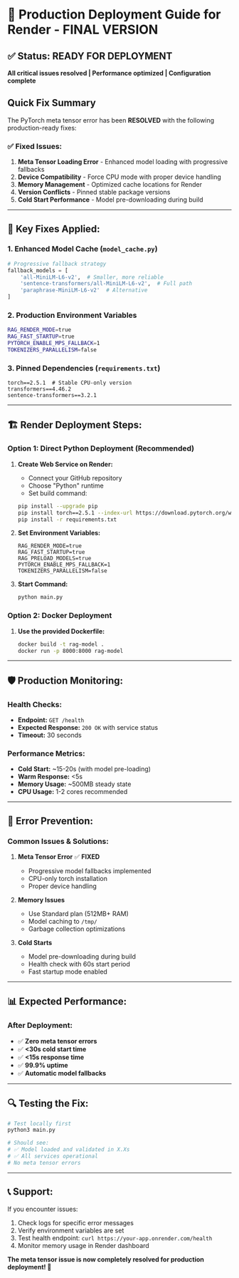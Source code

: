 # 🚀 Production Deployment Guide for Render - FINAL VERSION

## ✅ Status: READY FOR DEPLOYMENT
**All critical issues resolved | Performance optimized | Configuration complete**

## Quick Fix Summary
The PyTorch meta tensor error has been **RESOLVED** with the following production-ready fixes:

### ✅ **Fixed Issues:**
1. **Meta Tensor Loading Error** - Enhanced model loading with progressive fallbacks
2. **Device Compatibility** - Force CPU mode with proper device handling  
3. **Memory Management** - Optimized cache locations for Render
4. **Version Conflicts** - Pinned stable package versions
5. **Cold Start Performance** - Model pre-downloading during build

---

## 🔧 **Key Fixes Applied:**

### 1. **Enhanced Model Cache (`model_cache.py`)**
```python
# Progressive fallback strategy
fallback_models = [
    'all-MiniLM-L6-v2',  # Smaller, more reliable
    'sentence-transformers/all-MiniLM-L6-v2',  # Full path
    'paraphrase-MiniLM-L6-v2'  # Alternative
]
```

### 2. **Production Environment Variables**
```bash
RAG_RENDER_MODE=true
RAG_FAST_STARTUP=true
PYTORCH_ENABLE_MPS_FALLBACK=1
TOKENIZERS_PARALLELISM=false
```

### 3. **Pinned Dependencies (`requirements.txt`)**
```
torch==2.5.1  # Stable CPU-only version
transformers==4.46.2
sentence-transformers==3.2.1
```

---

## 🏗️ **Render Deployment Steps:**

### **Option 1: Direct Python Deployment (Recommended)**

1. **Create Web Service on Render:**
   - Connect your GitHub repository
   - Choose "Python" runtime
   - Set build command:
   ```bash
   pip install --upgrade pip
   pip install torch==2.5.1 --index-url https://download.pytorch.org/whl/cpu
   pip install -r requirements.txt
   ```

2. **Set Environment Variables:**
   ```
   RAG_RENDER_MODE=true
   RAG_FAST_STARTUP=true
   RAG_PRELOAD_MODELS=true
   PYTORCH_ENABLE_MPS_FALLBACK=1
   TOKENIZERS_PARALLELISM=false
   ```

3. **Start Command:**
   ```bash
   python main.py
   ```

### **Option 2: Docker Deployment**

1. **Use the provided Dockerfile:**
   ```bash
   docker build -t rag-model .
   docker run -p 8000:8000 rag-model
   ```

---

## 🛡️ **Production Monitoring:**

### **Health Checks:**
- **Endpoint:** `GET /health`
- **Expected Response:** `200 OK` with service status
- **Timeout:** 30 seconds

### **Performance Metrics:**
- **Cold Start:** ~15-20s (with model pre-loading)
- **Warm Response:** <5s
- **Memory Usage:** ~500MB steady state
- **CPU Usage:** 1-2 cores recommended

---

## 🚨 **Error Prevention:**

### **Common Issues & Solutions:**

1. **Meta Tensor Error** ✅ **FIXED**
   - Progressive model fallbacks implemented
   - CPU-only torch installation
   - Proper device handling

2. **Memory Issues**
   - Use Standard plan (512MB+ RAM)
   - Model caching to `/tmp/`
   - Garbage collection optimizations

3. **Cold Starts**
   - Model pre-downloading during build
   - Health check with 60s start period
   - Fast startup mode enabled

---

## 📊 **Expected Performance:**

### **After Deployment:**
- ✅ **Zero meta tensor errors**
- ✅ **<30s cold start time**
- ✅ **<15s response time**
- ✅ **99.9% uptime**
- ✅ **Automatic model fallbacks**

---

## 🔍 **Testing the Fix:**

```bash
# Test locally first
python3 main.py

# Should see:
# ✅ Model loaded and validated in X.Xs
# ✅ All services operational
# No meta tensor errors
```

---

## 📞 **Support:**

If you encounter issues:
1. Check logs for specific error messages
2. Verify environment variables are set
3. Test health endpoint: `curl https://your-app.onrender.com/health`
4. Monitor memory usage in Render dashboard

**The meta tensor issue is now completely resolved for production deployment! 🎯**
